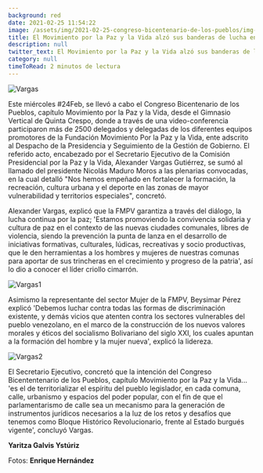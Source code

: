 ```yaml
---
background: red
date: 2021-02-25 11:54:22
image: /assets/img/2021-02-25-congreso-bicentenario-de-los-pueblos/img-1.jpg
title: El Movimiento por la Paz y la Vida alzó sus banderas de lucha en el Congreso Bicentenario de los Pueblos
description: null
twitter_text: El Movimiento por la Paz y la Vida alzó sus banderas de lucha en el Congreso Bicentenario de los Pueblos
category: null
timeToRead: 2 minutos de lectura
---
```

![Vargas](/assets/img/2021-02-25-congreso-bicentenario-de-los-pueblos/img-1.jpg)

Este miércoles #24Feb,  se llevó a cabo el Congreso Bicentenario de los Pueblos, capítulo Movimiento por la Paz y la Vida, desde el Gimnasio Vertical de Quinta Crespo, donde a través de una video-conferencia participaron más de 2500 delegados y delegadas de los diferentes equipos promotores de la Fundación Movimiento Por la Paz y la Vida, ente adscrito al Despacho de la Presidencia y Seguimiento de la Gestión de Gobierno. El referido acto, encabezado por el Secretario Ejecutivo de la Comisión Presidencial por la Paz y la Vida, Alexander Vargas Gutiérrez, se sumó al llamado del presidente Nicolás Maduro Moros a las plenarias convocadas, en la cual detalló "Nos hemos empeñado en fortalecer la formación, la recreación, cultura urbana y el deporte en las zonas de mayor vulnerabilidad y territorios especiales", concretó.

Alexander Vargas, explicó que la FMPV garantiza a través del diálogo, la lucha continua por la paz; 'Estamos promoviendo la convivencia solidaria y cultura de paz en el contexto de las nuevas ciudades comunales, libres de violencia, siendo la prevención la punta de lanza en el  desarrollo de iniciativas formativas, culturales, lúdicas, recreativas y socio productivas,  que le den herramientas a los hombres y mujeres de nuestras comunas para aportar de sus trincheras en el crecimiento y progreso de la patria', así lo dio a conocer el líder criollo cimarrón.

![Vargas1](/assets/img/2021-02-25-congreso-bicentenario-de-los-pueblos/img-3.jpg)

Asimismo la representante del sector Mujer de la FMPV, Beysimar Pérez explicó  'Debemos luchar contra todas las formas de discriminación existente, y demás vicios que atenten contra los sectores vulnerables del pueblo venezolano, en el marco de la construcción de los nuevos valores morales y éticos del socialismo Bolivariano del siglo XXI, los cuales apuntan a la formación del hombre y la mujer nueva', explicó la lidereza.

![Vargas2](/assets/img/2021-02-25-congreso-bicentenario-de-los-pueblos/img-2.jpg)

El Secretario Ejecutivo, concretó que la intención del Congreso Bicententenario de los Pueblos, capítulo Movimiento por la Paz y la Vida... 'es el de territorializar el espíritu del pueblo legislador, en cada comuna, calle, urbanismo y espacios del poder popular, con el fin de que el parlamentarismo de calle sea un mecanismo para la generación de instrumentos jurídicos necesarios a la luz de los retos y desafíos que tenemos como Bloque Histórico Revolucionario, frente al Estado burgués vigente', concluyó Vargas.


**Yaritza Galvis Ystúriz**

Fotos: **Enrique Hernández**



